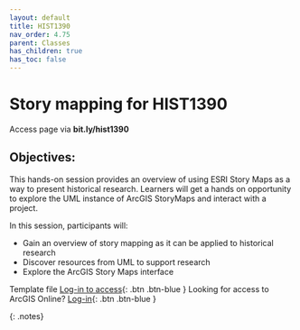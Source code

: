 ```yaml
---
layout: default
title: HIST1390
nav_order: 4.75
parent: Classes
has_children: true
has_toc: false
---
```

# Story mapping for HIST1390

Access page via **bit.ly/hist1390**

## Objectives:

This hands-on session provides an overview of using ESRI Story Maps as a way to present historical research. Learners will get a hands on opportunity to explore the UML instance of ArcGIS StoryMaps and interact with a project.  

In this session, participants will:  
- Gain an overview of story mapping as it can be applied to historical research  
- Discover resources from UML to support research   
- Explore the ArcGIS Story Maps interface  

Template file [Log-in to access](https://storymaps.arcgis.com/templates/34d910cee3b54bd087c78449fb590311){: .btn .btn-blue }
Looking for access to ArcGIS Online? [Log-in](https://univmb.maps.arcgis.com/){: .btn .btn-blue }

{: .notes}  